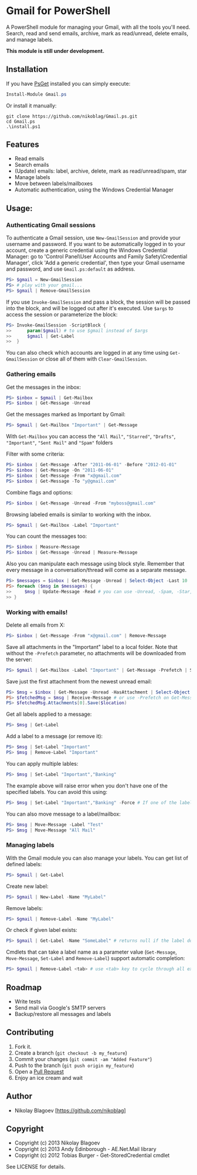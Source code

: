 # Gmail for PowerShell

A PowerShell module for managing your Gmail, with all the tools you'll need. Search, 
read and send emails, archive, mark as read/unread, delete emails, 
and manage labels.

__This module is still under development.__

## Installation

If you have [PsGet](http://psget.net/) installed you can simply execute:

```powershell
Install-Module Gmail.ps
```

Or install it manually:

    git clone https://github.com/nikoblag/Gmail.ps.git
    cd Gmail.ps
    .\install.ps1

## Features

* Read emails
* Search emails
* (Update) emails: label, archive, delete, mark as read/unread/spam, star
* Manage labels
* Move between labels/mailboxes
* Automatic authentication, using the Windows Credential Manager

## Usage:

### Authenticating Gmail sessions

To authenticate a Gmail session, use `New-GmailSession` and provide your username and password. 
If you want to be automatically logged in to your account, create a generic credential using the Windows Credential Manager: 
go to 'Control Panel\User Accounts and Family Safety\Credential Manager', click 'Add a generic credential', then type your
Gmail username and password, and use `Gmail.ps:default` as address. 

```powershell
PS> $gmail = New-GmailSession
PS> # play with your gmail...
PS> $gmail | Remove-GmailSession
```

If you use `Invoke-GmailSession` and pass a block, the session will be passed into the block, 
and will be logged out after it's executed. Use `$args` to access the session or parameterize the block: 

```powershell
PS> Invoke-GmailSession -ScriptBlock {
>>      param($gmail) # to use $gmail instead of $args
>>      $gmail | Get-Label
>>  }
```

You can also check which accounts are logged in at any time using `Get-GmailSession` or close all of them with `Clear-GmailSession`.

### Gathering emails
    
Get the messages in the inbox:

```powershell
PS> $inbox = $gmail | Get-Mailbox
PS> $inbox | Get-Message -Unread
```

Get the messages marked as Important by Gmail:

```powershell
PS> $gmail | Get-Mailbox "Important" | Get-Message
```

With `Get-Mailbox` you can access the `"All Mail"`, `"Starred"`, `"Drafts"`, `"Important"`, `"Sent Mail"` and `"Spam"` folders

Filter with some criteria:

```powershell
PS> $inbox | Get-Message -After "2011-06-01" -Before "2012-01-01"
PS> $inbox | Get-Message -On "2011-06-01"
PS> $inbox | Get-Message -From "x@gmail.com"
PS> $inbox | Get-Message -To "y@gmail.com"
```

Combine flags and options:

```powershell
PS> $inbox | Get-Message -Unread -From "myboss@gmail.com"
```

Browsing labeled emails is similar to working with the inbox.

```powershell
PS> $gmail | Get-Mailbox -Label "Important"
```

You can count the messages too:

```powershell
PS> $inbox | Measure-Message
PS> $inbox | Get-Message -Unread | Measure-Message
```
    
Also you can manipulate each message using block style. Remember that every message in a conversation/thread will come as a separate message.

```powershell
PS> $messages = $inbox | Get-Message -Unread | Select-Object -Last 10
PS> foreach ($msg in $messages) {
>>     $msg | Update-Message -Read # you can use -Unread, -Spam, -Star, -Unstar, -Archive too
>> }
```
    
### Working with emails!

Delete all emails from X:

```powershell
PS> $inbox | Get-Message -From "x@gmail.com" | Remove-Message
```

Save all attachments in the "Important" label to a local folder. 
Note that without the `-Prefetch` parameter, no attachments will be downloaded from the server:

```powershell
PS> $gmail | Get-Mailbox -Label "Important" | Get-Message -Prefetch | Save-Attachment $folder
```

Save just the first attachment from the newest unread email:

```powershell
PS> $msg = $inbox | Get-Message -Unread -HasAttachment | Select-Object -Last 1
PS> $fetchedMsg = $msg | Receive-Message # or use -Prefetch on Get-Message above
PS> $fetchedMsg.Attachments[0].Save($location)
```

Get all labels applied to a message:

```powershell
PS> $msg | Get-Label
```

Add a label to a message (or remove it):

```powershell
PS> $msg | Set-Label "Important"
PS> $msg | Remove-Label "Important"
```

You can apply multiple lables:

```powershell
PS> $msg | Set-Label "Important","Banking"
```

The example above will raise error when you don't have one of the specified labels. You can avoid this using:

```powershell
PS> $msg | Set-Label "Important","Banking" -Force # If one of the labels does't exist, it will be automatically created now
```

You can also move message to a label/mailbox:

```powershell
PS> $msg | Move-Message -Label "Test"
PS> $msg | Move-Message "All Mail"
```

### Managing labels

With the Gmail module you can also manage your labels. You can get list of defined labels:

```powershell
PS> $gmail | Get-Label
```

Create new label:

```powershell
PS> $gmail | New-Label -Name "MyLabel"
```

Remove labels:

```powershell
PS> $gmail | Remove-Label -Name "MyLabel"
```

Or check if given label exists:

```powershell
PS> $gmail | Get-Label -Name "SomeLabel" # returns null if the label doesn't exist
```

Cmdlets that can take a label name as a parameter value (`Get-Message`, `Move-Message`, `Set-Label` and `Remove-Label`) support automatic completion:

```powershell
PS> $gmail | Remove-Label <tab> # use <tab> key to cycle through all existing labels
```

## Roadmap
* Write tests
* Send mail via Google's SMTP servers
* Backup/restore all messages and labels

## Contributing

1. Fork it.
2. Create a branch (`git checkout -b my_feature`)
3. Commit your changes (`git commit -am "Added Feature"`)
4. Push to the branch (`git push origin my_feature`)
5. Open a [Pull Request](https://github.com/nikoblag/Gmail.ps/compare/)
6. Enjoy an ice cream and wait

## Author

* Nikolay Blagoev [https://github.com/nikoblag]

## Copyright

* Copyright (c) 2013 Nikolay Blagoev
* Copyright (c) 2013 Andy Edinborough - AE.Net.Mail library
* Copyright (c) 2012 Tobias Burger - Get-StoredCredential cmdlet

See LICENSE for details.
